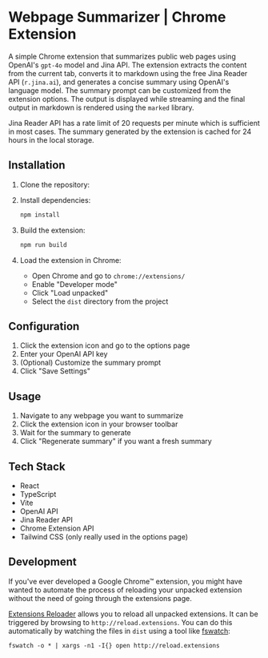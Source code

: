 # Webpage Summarizer | Chrome Extension

A simple Chrome extension that summarizes public web pages using OpenAI's `gpt-4o` model and Jina API. The extension extracts the content from the current tab, converts it to markdown using the free Jina Reader API (`r.jina.ai`), and generates a concise summary using OpenAI's language model. The summary prompt can be customized from the extension options. The output is displayed while streaming and the final output in markdown is rendered using the `marked` library.

Jina Reader API has a rate limit of 20 requests per minute which is sufficient in most cases. The summary generated by the extension is cached for 24 hours in the local storage.

## Installation

1. Clone the repository:

2. Install dependencies:
   ```bash
   npm install
   ```

3. Build the extension:
   ```bash
   npm run build
   ```

4. Load the extension in Chrome:
   - Open Chrome and go to `chrome://extensions/`
   - Enable "Developer mode"
   - Click "Load unpacked"
   - Select the `dist` directory from the project

## Configuration

1. Click the extension icon and go to the options page
2. Enter your OpenAI API key
3. (Optional) Customize the summary prompt
4. Click "Save Settings"

## Usage

1. Navigate to any webpage you want to summarize
2. Click the extension icon in your browser toolbar
3. Wait for the summary to generate
4. Click "Regenerate summary" if you want a fresh summary

## Tech Stack

- React
- TypeScript
- Vite
- OpenAI API
- Jina Reader API
- Chrome Extension API
- Tailwind CSS (only really used in the options page)

## Development

If you've ever developed a Google Chrome™ extension, you might have wanted to automate the process of reloading your unpacked extension without the need of going through the extensions page.

[Extensions Reloader](https://chromewebstore.google.com/detail/extensions-reloader/fimgfedafeadlieiabdeeaodndnlbhid) allows you to reload all unpacked extensions. It can be triggered by browsing to `http://reload.extensions`. You can do this automatically by watching the files in `dist` using a tool like [fswatch](https://emcrisostomo.github.io/fswatch/):
```
fswatch -o * | xargs -n1 -I{} open http://reload.extensions
```
